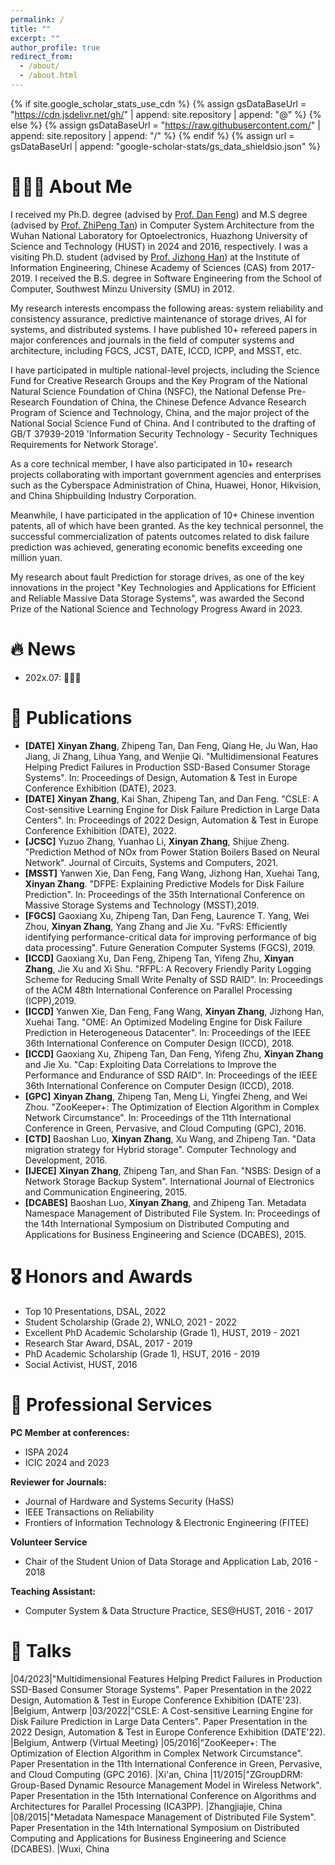 ```yaml
---
permalink: /
title: ""
excerpt: ""
author_profile: true
redirect_from: 
  - /about/
  - /about.html
---
```


{% if site.google_scholar_stats_use_cdn %}
{% assign gsDataBaseUrl = "https://cdn.jsdelivr.net/gh/" | append: site.repository | append: "@" %}
{% else %}
{% assign gsDataBaseUrl = "https://raw.githubusercontent.com/" | append: site.repository | append: "/" %}
{% endif %}
{% assign url = gsDataBaseUrl | append: "google-scholar-stats/gs_data_shieldsio.json" %}

<span class='anchor' id='about-me'></span>

# 👨🏻‍💻 About Me
I received my Ph.D. degree (advised by [Prof. Dan Feng](https://hustdfeng.github.io/)) and M.S degree (advised by [Prof. ZhiPeng Tan](https://msata-lab.github.io/)) in Computer System Architecture from the Wuhan National Laboratory for Optoelectronics, Huazhong University of Science and Technology (HUST) in 2024 and 2016, respectively. 
I was a visiting Ph.D. student (advised by [Prof. Jizhong Han](https://people.ucas.ac.cn/~hjz)) at the Institute of Information Engineering, Chinese Academy of Sciences (CAS) from 2017-2019. 
I received the B.S. degree in Software Engineering from the School of Computer, Southwest Minzu University (SMU) in 2012.  

My research interests encompass the following areas: system reliability and consistency assurance, predictive maintenance of storage drives, AI for systems, and distributed systems. 
I have published 10+ refereed papers in major conferences and journals in the field of computer systems and architecture, including FGCS, JCST, DATE, ICCD, ICPP, and MSST, etc. 

I have participated in multiple national-level projects, including the Science Fund for Creative Research Groups and the Key Program of the National Natural Science Foundation of China (NSFC), the National Defense Pre-Research Foundation of China, the Chinese Defence Advance Research Program of Science and Technology, China, and the major project of the National Social Science Fund of China. 
And I contributed to the drafting of GB/T 37939-2019 'Information Security Technology - Security Techniques Requirements for Network Storage'.

As a core technical member, I have also participated in 10+ research projects collaborating with important government agencies and enterprises such as the Cyberspace Administration of China, Huawei, Honor, Hikvision, and China Shipbuilding Industry Corporation. 

Meanwhile, I have participated in the application of 10+ Chinese invention patents, all of which have been granted. 
As the key technical personnel, the successful commercialization of patents outcomes related to disk failure prediction was achieved, generating economic benefits exceeding one million yuan. 

My research about fault Prediction for storage drives, as one of the key innovations in the project "Key Technologies and Applications for Efficient and Reliable Massive Data Storage Systems", was awarded the Second Prize of the National Science and Technology Progress Award in 2023.


# 🔥 News
<!-- * 202x.09: 🎉🎉 One paper gets accepted in xxx'24. -->
* 202x.07: 🎉🎉🎉 


# 📝 Publications 
* **[DATE]** **Xinyan Zhang**, Zhipeng Tan, Dan Feng, Qiang He, Ju Wan, Hao Jiang, Ji Zhang, Lihua Yang, and Wenjie Qi. "Multidimensional Features Helping Predict Failures in Production SSD-Based Consumer Storage Systems". In: Proceedings of Design, Automation & Test in Europe Conference Exhibition (DATE), 2023.
* **[DATE]** **Xinyan Zhang**, Kai Shan, Zhipeng Tan, and Dan Feng. "CSLE: A Cost-sensitive Learning Engine for Disk Failure Prediction in Large Data Centers". In: Proceedings of 2022 Design, Automation & Test in Europe Conference Exhibition (DATE), 2022.
* **[JCSC]** Yuzuo Zhang, Yuanhao Li, **Xinyan Zhang**, Shijue Zheng. "Prediction Method of NOx from Power Station Boilers Based on Neural Network". Journal of Circuits, Systems and Computers, 2021.
* **[MSST]** Yanwen Xie, Dan Feng, Fang Wang, Jizhong Han, Xuehai Tang, **Xinyan Zhang**. "DFPE: Explaining Predictive Models for Disk Failure Prediction". In: Proceedings of the 35th International Conference on Massive Storage Systems and Technology (MSST),2019.
* **[FGCS]** Gaoxiang Xu, Zhipeng Tan, Dan Feng, Laurence T. Yang, Wei Zhou, **Xinyan Zhang**, Yang Zhang and Jie Xu. "FvRS: Efficiently identifying performance-critical data for improving performance of big data processing". Future Generation Computer Systems (FGCS), 2019.
* **[ICCD]** Gaoxiang Xu, Dan Feng, Zhipeng Tan, Yifeng Zhu, **Xinyan Zhang**, Jie Xu and Xi Shu. "RFPL: A Recovery Friendly Parity Logging Scheme for Reducing Small Write Penalty of SSD RAID". In: Proceedings of the ACM 48th International Conference on Parallel Processing (ICPP),2019.
* **[ICCD]** Yanwen Xie, Dan Feng, Fang Wang, **Xinyan Zhang**, Jizhong Han, Xuehai Tang. "OME: An Optimized Modeling Engine for Disk Failure Prediction in Heterogeneous Datacenter". In: Proceedings of the IEEE 36th International Conference on Computer Design (ICCD), 2018.
* **[ICCD]** Gaoxiang Xu, Zhipeng Tan, Dan Feng, Yifeng Zhu, **Xinyan Zhang** and Jie Xu. "Cap: Exploiting Data Correlations to Improve the Performance and Endurance of SSD RAID". In: Proceedings of the IEEE 36th International Conference on Computer Design (ICCD), 2018.
* **[GPC]** **Xinyan Zhang**, Zhipeng Tan, Meng Li, Yingfei Zheng, and Wei Zhou. "ZooKeeper+: The Optimization of Election Algorithm in Complex Network Circumstance". In: Proceedings of the 11th International Conference in Green, Pervasive, and Cloud Computing (GPC), 2016.
* **[CTD]** Baoshan Luo, **Xinyan Zhang**, Xu Wang, and Zhipeng Tan. "Data migration strategy for Hybrid storage". Computer Technology and Development, 2016.
* **[IJECE]** **Xinyan Zhang**, Zhipeng Tan, and Shan Fan. "NSBS: Design of a Network Storage Backup System". International Journal of Electronics and Communication Engineering, 2015.
* **[DCABES]** Baoshan Luo, **Xinyan Zhang**, and Zhipeng Tan. Metadata Namespace Management of Distributed File System. In: Proceedings of the 14th International Symposium on Distributed Computing and Applications for Business Engineering and Science (DCABES), 2015.


# 🎖 Honors and Awards

* Top 10 Presentations, DSAL, 2022
* Student Scholarship (Grade 2), WNLO, 2021 - 2022
* Excellent PhD Academic Scholarship (Grade 1), HUST, 2019 - 2021
* Research Star Award, DSAL, 2017 - 2019
* PhD Academic Scholarship (Grade 1), HSUT, 2016 - 2019
* Social Activist, HUST, 2016

# 🌠 Professional Services

**PC Member at conferences:**
* ISPA 2024
* ICIC 2024 and 2023

**Reviewer for Journals:**
* Journal of Hardware and Systems Security (HaSS)
* IEEE Transactions on Reliability
* Frontiers of Information Technology & Electronic Engineering (FITEE)

**Volunteer Service**
* Chair of the Student Union of Data Storage and Application Lab, 2016 - 2018

**Teaching Assistant:**
* Computer System & Data Structure Practice, SES@HUST, 2016 - 2017


# 💬 Talks
 
|04/2023|"Multidimensional Features Helping Predict Failures in Production SSD-Based Consumer Storage Systems". Paper Presentation in the 2022 Design, Automation & Test in Europe Conference Exhibition (DATE'23). |Belgium, Antwerp
|03/2022|"CSLE: A Cost-sensitive Learning Engine for Disk Failure Prediction in Large Data Centers". Paper Presentation in the 2022 Design, Automation & Test in Europe Conference Exhibition (DATE'22). |Belgium, Antwerp (Virtual Meeting)
|05/2016|"ZooKeeper+: The Optimization of Election Algorithm in Complex Network Circumstance". Paper Presentation in the 11th International Conference in Green, Pervasive, and Cloud Computing (GPC 2016). |Xi'an, China
|11/2015|"ZGroupDRM: Group-Based Dynamic Resource Management Model in Wireless Network". Paper Presentation in the 15th International Conference on Algorithms and Architectures for Parallel Processing (ICA3PP). |Zhangjiajie, China
|08/2015|"Metadata Namespace Management of Distributed File System". Paper Presentation in the 14th International Symposium on Distributed Computing and Applications for Business Engineering and Science (DCABES). |Wuxi, China


<!-- # 💻 Internships -->

